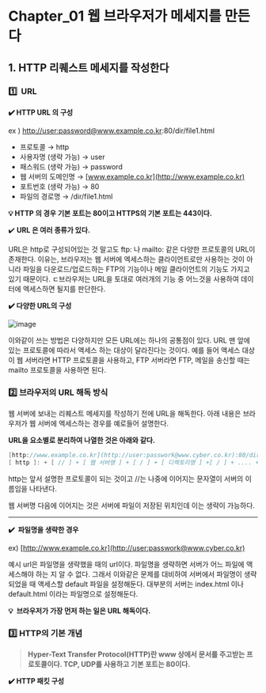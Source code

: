 # Chapter_01 웹 브라우저가 메세지를 만든다
## **1. HTTP 리퀘스트 메세지를 작성한다**

### **1️⃣  URL**

**✔️ HTTP URL 의 구성**

ex ) [http://user:password@www.example.co.kr](http://user:passwork@www.cyber.co.kr):80/dir/file1.html

- 프로토콜 →  http
- 사용자명 (생략 가능) → user
- 패스워드 (생략 가능) → password
- 웹 서버의 도메인명 → [www.example.co.kr](http://www.example.co.kr)
- 포트번호 (생략 가능) → 80
- 파일의 경로명 → /dir/file1.html

**💡 HTTP 의 경우 기본 포트는 80이고 HTTPS의 기본 포트는 443이다.**

✔️ **URL 은 여러 종류가 있다.**

URL은 http로 구성되어있는 것 말고도 ftp: 나 mailto: 같은 다양한 프로토콜의 URL이 존재한다. 이유는, 브라우저는 웹 서버에 엑세스하는 클라이언트로만 사용하는 것이 아니라 파일을 다운로드/업로드하는 FTP의 기능이나 메일 클라이언트의 기능도 가지고 있기 때문이다. ㄷ브라우저는 URL을 토대로 여러개의 기능 중 어느것을 사용하여 데이터에 엑세스하면 될지를 판단한다. 

**✔️ 다양한 URL의 구성**

![image](https://user-images.githubusercontent.com/56028408/163106926-34b4cb16-6547-41bb-b016-0b2c4e6b081a.png)


이와같이 쓰는 방법은 다양하지만 모든 URL에는 하나의 공통점이 있다. URL 맨 앞에 있는 프로토콜에 따라서 액세스 하는 대상이 달라진다는 것이다. 예를 들어 액세스 대상이 웹 서버라면 HTTP 프로토콜을 사용하고, FTP 서버라면 FTP, 메일을 송신할 때는 mailto 프로토콜을 사용하면 된다.

### 2️⃣  **브라우저의 URL 해독 방식**

웹 서버에 보내는 리퀘스트 메세지를 작성하기 전에 URL을 해독한다. 아래 내용은 브라우저가 웹 서버에 엑세스하는 경우를 예로들어 설명한다.

**URL을 요소별로 분리하여 나열한 것은 아래와 같다.**                                                                                             

```c
[http://www.example.co.kr](http://user:passwork@www.cyber.co.kr):80/dir/file1.html
[ http ]: + [ // ] + [ 웹 서버명 ] + [ / ] + [ 디렉토리명 ] +[ / ] + .... + [ 파일명 ]   
```

http는 앞서 설명한 프로토콜이 되는 것이고 //는 나중에 이어지는 문자열이 서버의 이름임을 나타낸다.

웹 서버명 다음에 이어지는 것은 서버에 파일이 저장된 위치인데 이는 생략이 가능하다. 

 ****

**✔️  파일명을 생략한 경우** 

ex) [http://www.example.co.kr](http://user:passwork@www.cyber.co.kr)

예시 url은 파일명을 생략했을 때의 url이다. 파일명을 생략하면 서버가 어느 파일에 액세스해야 하는 지 알 수 없다. 그래서 이와같은 문제를 대비하여 서버에서 파일명이 생략되었을 때 액세스할 default 파일을 설정해둔다. 대부분의 서버는 index.html 이나 default.html 이라는 파일명으로 설정해둔다.

**💡  브라우저가 가장 먼저 하는 일은 URL 해독이다.**

### 3️⃣ HTTP의 기본 개념

> **Hyper-Text Transfer Protocol(HTTP)란 www 상에서 문서를 주고받는 프로토콜이다. TCP, UDP를 사용하고 기본 포트는 80이다.**
> 

**✔️ HTTP 패킷 구성**
